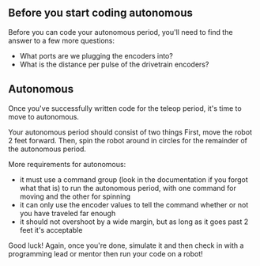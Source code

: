 ## Before you start coding autonomous

Before you can code your autonomous period, you'll need to find the answer to a few more questions:

- What ports are we plugging the encoders into?
- What is the distance per pulse of the drivetrain encoders?

## Autonomous

Once you've successfully written code for the teleop period, it's time to move to autonomous. 

Your autonomous period should consist of two things First, move the robot 2 feet forward. Then, spin the robot around in circles for the remainder of the autonomous period.

More requirements for autonomous:

- it must use a command group (look in the documentation if you forgot what that is) to run the autonomous period, with one command for moving and the other for spinning
- it can only use the encoder values to tell the command whether or not you have traveled far enough
- it should not overshoot by a wide margin, but as long as it goes past 2 feet it's acceptable

Good luck! Again, once you're done, simulate it and then check in with a programming lead or mentor then run your code on a robot!